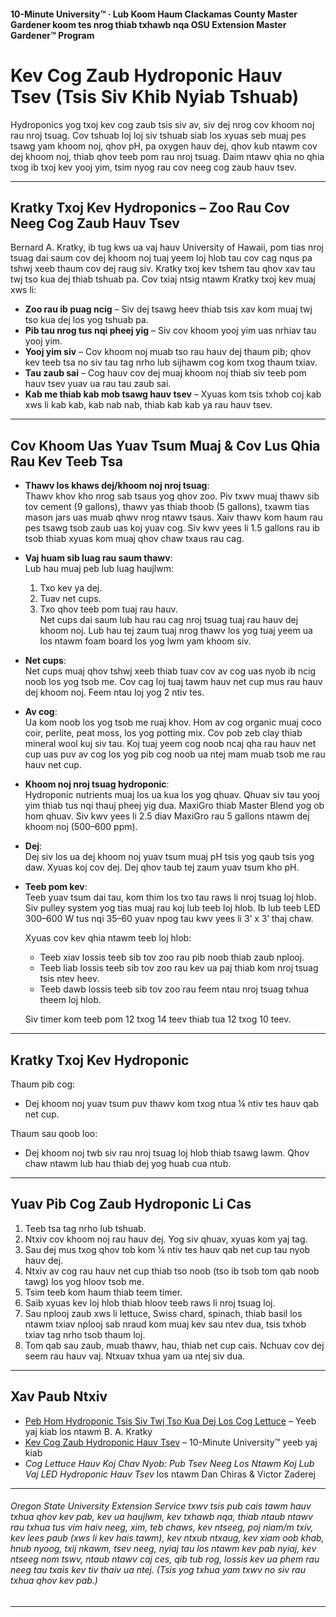 #### 10-Minute University™ · Lub Koom Haum Clackamas County Master Gardener koom tes nrog thiab txhawb nqa OSU Extension Master Gardener™ Program

# Kev Cog Zaub Hydroponic Hauv Tsev (Tsis Siv Khib Nyiab Tshuab)

Hydroponics yog txoj kev cog zaub tsis siv av, siv dej nrog cov khoom noj rau nroj tsuag. Cov tshuab loj loj siv tshuab siab los xyuas seb muaj pes tsawg yam khoom noj, qhov pH, pa oxygen hauv dej, qhov kub ntawm cov dej khoom noj, thiab qhov teeb pom rau nroj tsuag. Daim ntawv qhia no qhia txog ib txoj kev yooj yim, tsim nyog rau cov neeg cog zaub hauv tsev.

---

## Kratky Txoj Kev Hydroponics – Zoo Rau Cov Neeg Cog Zaub Hauv Tsev

Bernard A. Kratky, ib tug kws ua vaj hauv University of Hawaii, pom tias nroj tsuag dai saum cov dej khoom noj tuaj yeem loj hlob tau cov cag nqus pa tshwj xeeb thaum cov dej raug siv. Kratky txoj kev tshem tau qhov xav tau twj tso kua dej thiab tshuab pa. Cov txiaj ntsig ntawm Kratky txoj kev muaj xws li:

- **Zoo rau ib puag ncig** – Siv dej tsawg heev thiab tsis xav kom muaj twj tso kua dej los yog tshuab pa.
- **Pib tau nrog tus nqi pheej yig** – Siv cov khoom yooj yim uas nrhiav tau yooj yim.
- **Yooj yim siv** – Cov khoom noj muab tso rau hauv dej thaum pib; qhov kev teeb tsa no siv tau tag nrho lub sijhawm cog kom txog thaum txiav.
- **Tau zaub sai** – Cog hauv cov dej muaj khoom noj thiab siv teeb pom hauv tsev yuav ua rau tau zaub sai.
- **Kab me thiab kab mob tsawg hauv tsev** – Xyuas kom tsis txhob coj kab xws li kab kab, kab nab nab, thiab kab kab ya rau hauv tsev.

---

## Cov Khoom Uas Yuav Tsum Muaj & Cov Lus Qhia Rau Kev Teeb Tsa

- **Thawv los khaws dej/khoom noj nroj tsuag**:  
  Thawv khov kho nrog sab tsaus yog qhov zoo. Piv txwv muaj thawv sib tov cement (9 gallons), thawv yas thiab thoob (5 gallons), txawm tias mason jars uas muab qhwv nrog ntawv tsaus. Xaiv thawv kom haum rau pes tsawg tsob zaub uas koj yuav cog. Siv kwv yees li 1.5 gallons rau ib tsob thiab xyuas kom muaj qhov chaw txaus rau cag.

- **Vaj huam sib luag rau saum thawv**:  
  Lub hau muaj peb lub luag haujlwm:  
  1. Txo kev ya dej.  
  2. Tuav net cups.  
  3. Txo qhov teeb pom tuaj rau hauv.  
  Net cups dai saum lub hau rau cag nroj tsuag tuaj rau hauv dej khoom noj. Lub hau tej zaum tuaj nrog thawv los yog tuaj yeem ua los ntawm foam board los yog lwm yam khoom siv.

- **Net cups**:  
  Net cups muaj qhov tshwj xeeb thiab tuav cov av cog uas nyob ib ncig noob los yog tsob me. Cov cag loj tuaj tawm hauv net cup mus rau hauv dej khoom noj. Feem ntau loj yog 2 ntiv tes.

- **Av cog**:  
  Ua kom noob los yog tsob me ruaj khov. Hom av cog organic muaj coco coir, perlite, peat moss, los yog potting mix. Cov pob zeb clay thiab mineral wool kuj siv tau. Koj tuaj yeem cog noob ncaj qha rau hauv net cup uas puv av cog los yog pib cog noob ua ntej mam muab tsob me rau hauv net cup.

- **Khoom noj nroj tsuag hydroponic**:  
  Hydroponic nutrients muaj los ua kua los yog qhuav. Qhuav siv tau yooj yim thiab tus nqi thauj pheej yig dua. MaxiGro thiab Master Blend yog ob hom qhuav. Siv kwv yees li 2.5 diav MaxiGro rau 5 gallons ntawm dej khoom noj (500–600 ppm).

- **Dej**:  
  Dej siv los ua dej khoom noj yuav tsum muaj pH tsis yog qaub tsis yog daw. Xyuas koj cov dej. Dej qhov taub tej zaum yuav tsum kho pH.

- **Teeb pom kev**:  
  Teeb yuav tsum dai tau, kom thim los txo tau raws li nroj tsuag loj hlob. Siv pulley system yog tias muaj rau koj lub teeb loj hlob. Ib lub teeb LED 300–600 W tus nqi $35–$60 yuav npog tau kwv yees li 3’ x 3’ thaj chaw.

  Xyuas cov kev qhia ntawm teeb loj hlob:
  - Teeb xiav lossis teeb sib tov zoo rau pib noob thiab zaub nplooj.
  - Teeb liab lossis teeb sib tov zoo rau kev ua paj thiab kom nroj tsuag tsis ntev heev.
  - Teeb dawb lossis teeb sib tov zoo rau feem ntau nroj tsuag txhua theem loj hlob.

  Siv timer kom teeb pom 12 txog 14 teev thiab tua 12 txog 10 teev.

---

## Kratky Txoj Kev Hydroponic

Thaum pib cog:
- Dej khoom noj yuav tsum puv thawv kom txog ntua ¼ ntiv tes hauv qab net cup.

Thaum sau qoob loo:
- Dej khoom noj twb siv rau nroj tsuag loj hlob thiab tsawg lawm. Qhov chaw ntawm lub hau thiab dej yog huab cua ntub.

---

## Yuav Pib Cog Zaub Hydroponic Li Cas

1. Teeb tsa tag nrho lub tshuab.
2. Ntxiv cov khoom noj rau hauv dej. Yog siv qhuav, xyuas kom yaj tag.
3. Sau dej mus txog qhov tob kom ¼ ntiv tes hauv qab net cup tau nyob hauv dej.
4. Ntxiv av cog rau hauv net cup thiab tso noob (tso ib tsob tom qab noob tawg) los yog hloov tsob me.
5. Tsim teeb kom haum thiab teem timer.
6. Saib xyuas kev loj hlob thiab hloov teeb raws li nroj tsuag loj.
7. Sau nplooj zaub xws li lettuce, Swiss chard, spinach, thiab basil los ntawm txiav nplooj sab nraud kom muaj kev sau ntev dua, tsis txhob txiav tag nrho tsob thaum loj.
8. Tom qab sau zaub, muab thawv, hau, thiab net cup cais. Nchuav cov dej seem rau hauv vaj. Ntxuav txhua yam ua ntej siv dua.

---

## Xav Paub Ntxiv

- [Peb Hom Hydroponic Tsis Siv Twj Tso Kua Dej Los Cog Lettuce](https://www.youtube.com/watch?v=jiGQsfiPwkI) – Yeeb yaj kiab los ntawm B. A. Kratky
- [Kev Cog Zaub Hydroponic Hauv Tsev](http://www.cmastergardeners.org/10-minute-university) – 10-Minute University™ yeeb yaj kiab
- *Cog Lettuce Hauv Koj Chav Nyob: Pub Tsev Neeg Los Ntawm Koj Lub Vaj LED Hydroponic Hauv Tsev* los ntawm Dan Chiras & Victor Zaderej

---

###### Oregon State University Extension Service txwv tsis pub cais tawm hauv txhua qhov kev pab, kev ua haujlwm, kev txhawb nqa, thiab ntaub ntawv rau txhua tus vim haiv neeg, xim, teb chaws, kev ntseeg, poj niam/m txiv, kev lees paub (xws li kev hais tawm), kev ntxub ntxaug, kev xiam oob khab, hnub nyoog, txij nkawm, tsev neeg, nyiaj tau los ntawm kev pab nyiaj, kev ntseeg nom tswv, ntaub ntawv caj ces, qib tub rog, lossis kev ua phem rau neeg tau txais kev tiv thaiv ua ntej. (Tsis yog txhua yam txwv no siv rau txhua qhov kev pab.)
---